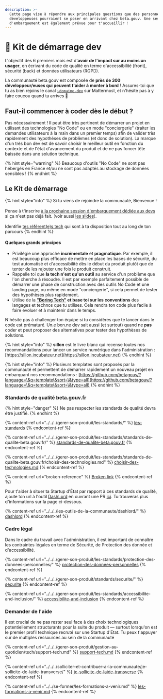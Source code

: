 ```yaml
---
description: >-
  Cette page vise à répondre aux principales questions que des personnes
  développeuses pourraient se poser en arrivant chez beta.gouv. Une session
  d'embarquement est également prévue pour t'accueillir !
---
```


# 🧰 Kit de démarrage dev

L'objectif des 6 premiers mois est d'**avoir de l'impact sur au moins un usager**, en écrivant du code de qualité en terme d'accessibilité (front), sécurité (back) et données utilisateurs (RGPD).

La communauté beta.gouv est composée de **près de 300 développeur/euses qui peuvent t'aider à monter à bord** ! Assures-toi que tu as bien rejoins le canal [`~domaine-dev`](https://mattermost.incubateur.net/betagouv/channels/domaine-dev) sur Mattermost, et n'hésite pas à y faire coucou quand tu arrives 👋

## Faut-il commencer à coder dès le début ?

Pas nécessairement ! Il peut être très pertinent de démarrer un projet en utilisant des technologies "No Code" ou en mode "conciergerie" (traiter les demandes utilisateurs à la main dans un premier temps) afin de valider très rapidement des hypothèses de problèmes (et donc de solution). La marque d'un très bon dev est de savoir choisir le meilleur outil en fonction du contexte et de l'état d'avancement du produit et de ne pas foncer tête baissée dans une solution technique.

{% hint style="warning" %}
Beaucoup d'outils "No Code" ne sont pas hébergés en France et/ou ne sont pas adaptés au stockage de données sensibles !&#x20;
{% endhint %}

## Le Kit de démarrage

{% hint style="info" %}
Si tu viens de rejoindre la communauté, Bienvenue ! \
\
Pense à t'inscrire [à la prochaine session d'embarquement dédiée aux devs](https://airtable.com/shrUCbUT72KtKefsu) si ça n'est pas déjà fait.  (voir aussi [les slides](https://docs.google.com/presentation/d/1PJsI2N0ja5--j\_\_dDlrOXQKt\_v9hTsV2uvODOOmZW68/edit#slide=id.g2df92dfbab2\_0\_405)).\
\
Identifie [tes référent(e)s tech](../../../gerer-son-produit/gestion-au-quotidien/tech/to-do-liens-avec-les-referents-techs.md) qui sont à ta disposition tout au long de ton parcours
{% endhint %}

#### Quelques grands principes <a href="#quelques-grands-principes" id="quelques-grands-principes"></a>

* Privilégie une approche **incrémentale** et **pragmatique**. Par exemple, il est beaucoup plus efficace de mettre en place les bases de sécurité, du test automatisé et d'accessibilité dès le début du produit plutôt que de tenter de les rajouter une fois le produit construit.
* Rappelle toi que **la tech n'est qu'un outil** au service d'un problème que l'on cherche à résoudre. Il est par exemple parfaitement possible de démarrer une phase de construction avec des outils No Code et une landing page, ou même en mode "conciergerie", si cela permet de tester des hypothèses plus rapidement.
* Utilise de la [**"Boring Tech"**](http://boringtechnology.club) **et base toi sur les conventions** des langages et technos que tu utilises. Cela rendra ton code plus facile à faire évoluer et à maintenir dans le temps.

N'hésite pas à challenger ton équipe si tu considères que te lancer dans le code est prématuré. Un.e bon.ne dev sait aussi (et surtout) quand ne **pas** coder et peut proposer des alternatives pour tester des hypothèses de solutions.

{% hint style="info" %}
**sillon** est le livre blanc qui recense toutes nos recommandations pour lancer un service numérique dans l'administration : [https://sillon.incubateur.net](https://sillon.incubateur.net)
{% endhint %}

{% hint style="info" %}
Plusieurs templates sont proposés par la communauté et permettent de démarrer rapidement un nouveau projet en embarquant nos recommandations :  [https://github.com/betagouv/?language=\&q=template\&sort=\&type=all](https://github.com/betagouv/?language=\&q=template\&sort=\&type=all)
{% endhint %}

### Standards de qualité beta.gouv.fr

{% hint style="danger" %}
Ne pas respecter les standards de qualité devra être justifié.
{% endhint %}

{% content-ref url="../../../gerer-son-produit/les-standards/" %}
[les-standards](../../../gerer-son-produit/les-standards/)
{% endcontent-ref %}

{% content-ref url="../../../gerer-son-produit/les-standards/standards-de-qualite-beta.gouv.fr/" %}
[standards-de-qualite-beta.gouv.fr](../../../gerer-son-produit/les-standards/standards-de-qualite-beta.gouv.fr/)
{% endcontent-ref %}

{% content-ref url="../../../gerer-son-produit/les-standards/standards-de-qualite-beta.gouv.fr/choisir-des-technologies.md" %}
[choisir-des-technologies.md](../../../gerer-son-produit/les-standards/standards-de-qualite-beta.gouv.fr/choisir-des-technologies.md)
{% endcontent-ref %}

{% content-ref url="broken-reference" %}
[Broken link](broken-reference)
{% endcontent-ref %}

Pour t'aider à situer ta Startup d'État par rapport à ces standards de qualité, ajoute ton url à l'outil [DashLord](https://dashlord.incubateur.net) en ouvrant une PR [ici](https://github.com/betagouv/dashlord/blob/main/dashlord.yml). Tu trouveras plus d'informations sur la page ci-dessous.

{% content-ref url="../../../les-outils-de-la-communaute/dashlord/" %}
[dashlord](../../../les-outils-de-la-communaute/dashlord/)
{% endcontent-ref %}

### Cadre légal

Dans le cadre du travail avec l'administration, il est important de connaître les contraintes légales en terme de Sécurité, de Protection des donnée et d'accessibilité.&#x20;

{% content-ref url="../../../gerer-son-produit/les-standards/protection-des-donnees-personnelles/" %}
[protection-des-donnees-personnelles](../../../gerer-son-produit/les-standards/protection-des-donnees-personnelles/)
{% endcontent-ref %}

{% content-ref url="../../../gerer-son-produit/standards/securite/" %}
[securite](../../../gerer-son-produit/standards/securite/)
{% endcontent-ref %}

{% content-ref url="../../../gerer-son-produit/les-standards/accessibilite-and-inclusion/" %}
[accessibilite-and-inclusion](../../../gerer-son-produit/les-standards/accessibilite-and-inclusion/)
{% endcontent-ref %}

### Demander de l'aide

Il est crucial de ne pas rester seul face à des choix technologiques potentiellement structurants pour la suite du produit — surtout lorsqu'on est le premier profil technique recruté sur une Startup d'Etat. Tu peux t'appuyer sur de multiples ressources au sein de la communauté&#x20;

{% content-ref url="../../../gerer-son-produit/gestion-au-quotidien/tech/support-tech.md" %}
[support-tech.md](../../../gerer-son-produit/gestion-au-quotidien/tech/support-tech.md)
{% endcontent-ref %}

{% content-ref url="../../../solliciter-et-contribuer-a-la-communaute/je-sollicite-de-laide-transverse/" %}
[je-sollicite-de-laide-transverse](../../../solliciter-et-contribuer-a-la-communaute/je-sollicite-de-laide-transverse/)
{% endcontent-ref %}

{% content-ref url="../../se-former/les-formations-a-venir.md" %}
[les-formations-a-venir.md](../../se-former/les-formations-a-venir.md)
{% endcontent-ref %}
